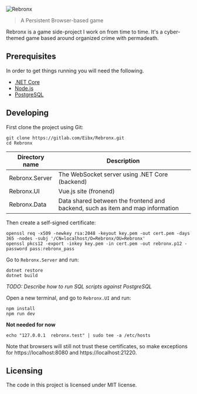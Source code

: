 ![Rebronx](https://rebronx.com/rebronx.png)
> A Persistent Browser-based game

Rebronx is a game side-project I work on from time to time.
It's a cyber-themed game based around organized crime with permadeath.

## Prerequisites

In order to get things running you will need the following.

- [.NET Core](https://www.microsoft.com/net/download/)
- [Node.js](https://nodejs.org/en/)
- [PostgreSQL](https://www.postgresql.org/download/)

## Developing

First clone the project using Git:

```shell
git clone https://gitlab.com/Eibx/Rebronx.git
cd Rebronx
```

Directory name | Description
-------------- | --------------
Rebronx.Server | The WebSocket server using .NET Core (backend)
Rebronx.UI | Vue.js site (fronend)
Rebronx.Data | Data shared between the frontend and backend, such as item and map information


Then create a self-signed certificate:

```shell
openssl req -x509 -newkey rsa:2048 -keyout key.pem -out cert.pem -days 365 -nodes -subj '/CN=localhost/O=Rebronx/OU=Rebronx'
openssl pkcs12 -export -inkey key.pem -in cert.pem -out rebronx.p12 -password pass:rebronx_pass
```

Go to `Rebronx.Server` and run:

```shell
dotnet restore
dotnet build
```

*TODO: Describe how to run SQL scripts against PostgreSQL*

Open a new terminal, and go to `Rebronx.UI` and run:

```shell
npm install
npm run dev
```

**Not needed for now**

```shell
echo "127.0.0.1  rebronx.test" | sudo tee -a /etc/hosts
```

Note that browsers will still not trust these certificates, so make exceptions for https://localhost:8080 and https://localhost:21220.

## Licensing

The code in this project is licensed under MIT license.